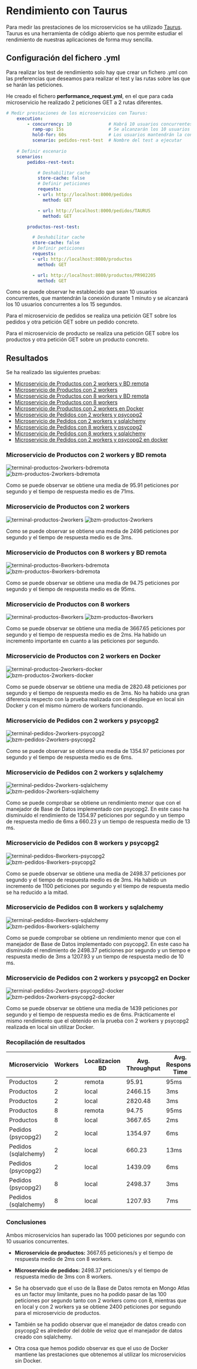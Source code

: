 # Rendimiento con Taurus

Para medir las prestaciones de los microservicios se ha utilizado [Taurus](https://gettaurus.org/). Taurus
 es una herramienta de código abierto que nos permite estudiar el rendimiento de nuestras aplicaciones
de forma muy sencilla.

## Configuración del fichero .yml

Para realizar los test de rendimiento solo hay que crear un fichero .yml con las preferencias que
deseamos para realizar el test y las rutas sobre las que se harán las peticiones.

He creado el fichero **performance_request.yml**, en el que para cada microservicio he realizado 2 peticiones
GET a 2 rutas diferentes.

```yml
# Medir prestaciones de los microservicios con Taurus:
    execution:
        - concurrency: 10              # Habrá 10 usuarios concurrentes
          ramp-up: 15s                 # Se alcanzarán los 10 usuarios en 15s
          hold-for: 60s                # Los usuarios mantendrán la conexión por 1m
          scenario: pedidos-rest-test  # Nombre del test a ejecutar
    
    # Definir escenario
    scenarios:
        pedidos-rest-test:

            # Deshabilitar cache
            store-cache: false
            # Definir peticiones
            requests:
            - url: http://localhost:8000/pedidos
              method: GET

            - url: http://localhost:8000/pedidos/TAURUS
              method: GET 

        productos-rest-test:

          # Deshabilitar cache
          store-cache: false
          # Definir peticiones
          requests:
          - url: http://localhost:8080/productos
            method: GET

          - url: http://localhost:8080/productos/PR902205
            method: GET
```

Como se puede observar he establecido que sean 10 usuarios concurrentes, que mantendrán la conexión durante
1 minuto y se alcanzará los 10 usuarios concurrentes a los 15 segundos.  

Para el microservicio de pedidos se realiza una petición GET sobre los pedidos y otra petición GET sobre
un pedido concreto.

Para el microservicio de producto se realiza una petición GET sobre los productos y otra petición GET sobre
un producto concreto.

## Resultados

Se ha realizado las siguientes pruebas:

- [Microservicio de Productos con 2 workers y BD remota](#microservicio-de-productos-con-2-workers-y-bd-remota)
- [Microservicio de Productos con 2 workers](#microservicio-de-productos-con-2-workers)
- [Microservicio de Productos con 8 workers y BD remota](#microservicio-de-productos-con-8-workers-y-bd-remota)
- [Microservicio de Productos con 8 workers](#microservicio-de-productos-con-8-workers)
- [Microservicio de Productos con 2 workers en Docker](#microservicio-de-productos-con-2-workers-en-docker)
- [Microservicio de Pedidos con 2 workers y psycopg2](#microservicio-de-pedidos-con-2-workers-y-psycopg2)
- [Microservicio de Pedidos con 2 workers y sqlalchemy](#microservicio-de-pedidos-con-2-workers-y-sqlalchemy)
- [Microservicio de Pedidos con 8 workers y psycopg2](#microservicio-de-pedidos-con-8-workers-y-psycopg2)
- [Microservicio de Pedidos con 8 workers y sqlalchemy](#microservicio-de-pedidos-con-8-workers-y-sqlalchemy)
- [Microservicio de Pedidos con 2 workers y psycopg2 en docker](#microservicio-de-pedidos-con-2-workers-y-psycopg2-en-docker)

### Microservicio de Productos con 2 workers y BD remota

![terminal-productos-2workers-bdremota](https://github.com/toniMR/CC-GestionPedidos/blob/master/doc/img/taurus/terminal-productos-2workers-bdremota.png)
![bzm-productos-2workers-bdremota](https://github.com/toniMR/CC-GestionPedidos/blob/master/doc/img/taurus/bzm-productos-2workers-bdremota.png)

Como se puede observar se obtiene una media de 95.91 peticiones por segundo y el tiempo de respuesta medio es de 71ms.

### Microservicio de Productos con 2 workers

![terminal-productos-2workers](https://github.com/toniMR/CC-GestionPedidos/blob/master/doc/img/taurus/terminal-productos-2workers.png)
![bzm-productos-2workers](https://github.com/toniMR/CC-GestionPedidos/blob/master/doc/img/taurus/bzm-productos-2workers.png)

Como se puede observar se obtiene una media de 2496 peticiones por segundo y el tiempo de respuesta medio es de 3ms.

### Microservicio de Productos con 8 workers y BD remota

![terminal-productos-8workers-bdremota](https://github.com/toniMR/CC-GestionPedidos/blob/master/doc/img/taurus/terminal-productos-8workers-bdremota.png)
![bzm-productos-8workers-bdremota](https://github.com/toniMR/CC-GestionPedidos/blob/master/doc/img/taurus/bzm-productos-8workers-bdremota.png)

Como se puede observar se obtiene una media de 94.75 peticiones por segundo y el tiempo de respuesta medio es de 95ms.

### Microservicio de Productos con 8 workers

![terminal-productos-8workers](https://github.com/toniMR/CC-GestionPedidos/blob/master/doc/img/taurus/terminal-productos-8workers.png)
![bzm-productos-8workers](https://github.com/toniMR/CC-GestionPedidos/blob/master/doc/img/taurus/bzm-productos-8workers.png)

Como se puede observar se obtiene una media de 3667.65 peticiones por segundo y el tiempo de respuesta medio es de 2ms. Ha
 habido un incremento importante en cuanto a las peticiones por segundo.

### Microservicio de Productos con 2 workers en Docker

![terminal-productos-2workers-docker](https://github.com/toniMR/CC-GestionPedidos/blob/master/doc/img/taurus/terminal-productos-2workers-docker.png)
![bzm-productos-2workers-docker](https://github.com/toniMR/CC-GestionPedidos/blob/master/doc/img/taurus/bzm-productos-2workers-docker.png)

Como se puede observar se obtiene una media de 2820.48 peticiones por segundo y el tiempo de respuesta medio es de 3ms. No ha habido una gran diferencia respecto con
la prueba realizada con el despliegue en local sin Docker y con el mismo número de workers funcionando.

### Microservicio de Pedidos con 2 workers y psycopg2

![terminal-pedidos-2workers-psycopg2](https://github.com/toniMR/CC-GestionPedidos/blob/master/doc/img/taurus/terminal-pedidos-2workers-psycopg2.png)
![bzm-pedidos-2workers-psycopg2](https://github.com/toniMR/CC-GestionPedidos/blob/master/doc/img/taurus/bzm-pedidos-2workers-psycopg2.png)

Como se puede observar se obtiene una media de 1354.97 peticiones por segundo y el tiempo de respuesta medio es de 6ms.

### Microservicio de Pedidos con 2 workers y sqlalchemy

![terminal-pedidos-2workers-sqlalchemy](https://github.com/toniMR/CC-GestionPedidos/blob/master/doc/img/taurus/terminal-pedidos-2workers-sqlalchemy.png)
![bzm-pedidos-2workers-sqlalchemy](https://github.com/toniMR/CC-GestionPedidos/blob/master/doc/img/taurus/bzm-pedidos-2workers-sqlalchemy.png)

Como se puede comprobar se obtiene un rendimiento menor que con el manejador de Base de Datos implementado con psycopg2. En este caso ha disminuido el rendimiento
de 1354.97 peticiones por segundo y un tiempo de respuesta medio de 6ms a 660.23 y un tiempo de respuesta medio de 13 ms.

### Microservicio de Pedidos con 8 workers y psycopg2

![terminal-pedidos-8workers-psycopg2](https://github.com/toniMR/CC-GestionPedidos/blob/master/doc/img/taurus/terminal-pedidos-8workers-psycopg2.png)
![bzm-pedidos-8workers-psycopg2](https://github.com/toniMR/CC-GestionPedidos/blob/master/doc/img/taurus/bzm-pedidos-8workers-psycopg2.png)

Como se puede observar se obtiene una media de 2498.37 peticiones por segundo y el tiempo de respuesta medio es de 3ms. Ha
 habido un incremento de 1100 peticiones por segundo y el tiempo de respuesta medio se ha reducido a la mitad.

### Microservicio de Pedidos con 8 workers y sqlalchemy

![terminal-pedidos-8workers-sqlalchemy](https://github.com/toniMR/CC-GestionPedidos/blob/master/doc/img/taurus/terminal-pedidos-8workers-sqlalchemy.png)
![bzm-pedidos-8workers-sqlalchemy](https://github.com/toniMR/CC-GestionPedidos/blob/master/doc/img/taurus/bzm-pedidos-8workers-sqlalchemy.png)

Como se puede comprobar se obtiene un rendimiento menor que con el manejador de Base de Datos implementado con psycopg2. En este caso ha disminuido el rendimiento
de 2498.37 peticiones por segundo y un tiempo e respuesta medio de 3ms a 1207.93 y un tiempo de respuesta medio de 10 ms.

### Microservicio de Pedidos con 2 workers y psycopg2 en Docker

![terminal-pedidos-2workers-psycopg2-docker](https://github.com/toniMR/CC-GestionPedidos/blob/master/doc/img/taurus/terminal-pedidos-2workers-psycopg2-docker.png)
![bzm-pedidos-2workers-psycopg2-docker](https://github.com/toniMR/CC-GestionPedidos/blob/master/doc/img/taurus/bzm-pedidos-2workers-psycopg2-docker.png)

Como se puede observar se obtiene una media de 1439 peticiones por segundo y el tiempo de respuesta medio es de 6ms. Prácticamente el mismo rendimiento que el obtenido en la prueba con 2 workers y psycopg2 realizada en local sin utilizar Docker.

### Recopilación de resultados

| Microservicio           | Workers | Localizacion BD | Avg. Throughput | Avg. Response Time | Docker  |
|-------------------------|---------|-----------------|-----------------|--------------------|---------|
| Productos               |    2    |    remota       |       95.91     |         95ms       |   No    |
| Productos               |    2    |    local        |      2466.15    |         3ms        |   No    |
| Productos               |    2    |    local        |      2820.48    |         3ms        |   Si    |
| Productos               |    8    |    remota       |       94.75     |         95ms       |   No    |
| Productos               |    8    |    local        |      3667.65    |         2ms        |   No    |
| Pedidos (psycopg2)      |    2    |    local        |      1354.97    |         6ms        |   No    |
| Pedidos (sqlalchemy)    |    2    |    local        |      660.23     |         13ms       |   No    |
| Pedidos (psycopg2)      |    2    |    local        |      1439.09    |         6ms        |   Si    |
| Pedidos (psycopg2)      |    8    |    local        |      2498.37    |         3ms        |   No    |
| Pedidos (sqlalchemy)    |    8    |    local        |      1207.93    |         7ms        |   No    |

### Conclusiones

Ambos microservicios han superado las 1000 peticiones por segundo con 10 usuarios concurrentes.

- **Microservicio de productos:** 3667.65 peticiones/s y el tiempo de respuesta medio de 2ms con 8 workers.
- **Microservicio de pedidos:** 2498.37 peticiones/s y el tiempo de respuesta medio de 3ms con 8 workers.

- Se ha observado que el uso de la Base de Datos remota en Mongo Atlas es un factor muy limitante, pues no ha podido pasar
 de las 100 peticiones por segundo tanto con 2 workers como con 8, mientras que en local y con 2 workers ya se obtiene 2400 peticiones por segundo para
 el microservicio de productos.  

- También se ha podido observar que el manejador de datos creado con psycopg2 es alrededor del doble de veloz que el manejador de datos creado con sqlalchemy.  

- Otra cosa que hemos podido observar es que el uso de Docker mantiene las prestaciones que obtenemos al utilizar los microservicios sin Docker.  
